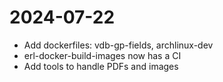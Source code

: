 # 2024-07-22
- Add dockerfiles: vdb-gp-fields, archlinux-dev
- erl-docker-build-images now has a CI
- Add tools to handle PDFs and images
